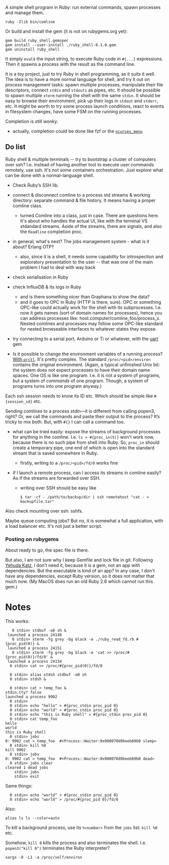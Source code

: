 A simple shell program in Ruby: run external commands, spawn processes and manage them.

```
ruby -Ilib bin/comline
```

Or build and install the gem (it is not on rubygems.org yet):

```
gem build ruby_shell.gemspec
gem install --user-install ./ruby_shell-0.1.0.gem 
gem uninstall ruby_shell
```

It simply `eval`s the input string, to execute Ruby code in `#{...}` expressions.
Then it spawns a process with the result as the command line.

It is a toy project, just to try Ruby in shell programming, as it suits it well.
The idea is to have a more normal language for shell, and try it out on process
management tasks: spawn multiple processes, manipulate their file descriptors,
connect `stdin` and `stdouts` as pipes, etc. It should be possible to spawn
multiple `xterm` running the shell with the same `stdin`. It should be easy to
browse their environment, pick up their logs in `stdout` and `stderr`, etc.
It might be worth to try some process launch conditions, react to events in
filesystem changes, have some FSM on the running processes.

Completion is still wonky.

* actually, completion could be done like fzf or the [`ncurses_menu`](https://github.com/xealits/curses_menu)


## Do list

Ruby shell & multiple terminals -- try to bootstrap a cluster of computers over ssh?
I.e. instead of having another tool to execute user commands remotely, use ssh.
It's not some containers orchestration.
Just explore what can be done with a normal-language shell.

* Check Ruby’s SSH lib.
* connect & disconnect comline to a process std streams & working directory:
  separate command & file history. It means having a proper comline class.
  + turned Comline into a class, just in case. There are questions here.
    It's about who handles the actual UI, like with the terminal VS stdandard streams.
    Aside of the streams, there are signals, and also the `Readline` completion proc.
* in general, what's next? The jobs management system - what is it about? Erlang OTP?
  + also, since it is a shell, it needs some capability for introspection
    and exploratory presentation to the user -- that was one of the main problem I had to deal with way back

* check serialisation in Ruby
* check InfluxDB & its logs in Ruby
  + and is there something nicer than Graphana to show the data?
  + and it goes to OPC in Ruby (HTTP is there, sure).
    OPC or something OPC-like could actually work for the shell with its subprocesses.
    I.e. now it gets names (sort of domain names for processes), hence you can
    address processes like: host.computer/comline_foo/process_x.
    Nested comlines and processes may follow some OPC-like standard for nested
    browseable interfaces to whatever states they expose.

* try connecting to a serial port, Arduino or Ti or whatever,
  with the [uart](https://tenderlovemaking.com/2024/02/16/using-serial-ports-with-ruby/) gem
* Is it possible to change the environment variables of a running process?
  [With `prctl`](https://unix.stackexchange.com/questions/302948/change-proc-pid-environ-after-process-start).
  It's pretty complex. The standard `/proc/<pid>/environ` contains the original environment.
  (Again, a typical unfinished Unix bit: the system does not expect processes to have their domain name spaces.
   One OS is like one program. I.e. it is not a system of programs, but a system of _commands_ of one program.
   Though, a system of programs turns into one program anyway.)

Each ssh session needs to know its ID etc. Which should be simple like `#{session_id}` etc.

Sending comlines to a process stdin—it is different from calling popen3, right?
Or, we call the commands and paste their output to the process?
It’s tricky to mix both. But, with `#{}` I can call a command too.

* what can be tried easily: expose the streams of background processes for
  anything in the comline. I.e. `ls > #{proc_in(5)}` won't work now,
  because there is no such pipe from shell into Ruby. So, `proc_in` should create
  a temporary pipe, one end of which is open into the standard stream that is
  saved somewhere in Ruby.
  + firstly, writing to a `/proc/<pid>/fd/0` works fine

* if I launch a remote process, can I access its streams in comline easily?
  As if the streams are forwarded over SSH.
  + writing over SSH should be easy like
    ```
    $ tar -cf - /path/to/backup/dir | ssh remotehost "cat - > backupfile.tar"
    ```

Also check mounting over ssh: sshfs.

Maybe queue computing jobs? But no, it is somewhat a full application, 
with a load balancer etc. It's not just a better script.


### Posting on rubygems

About ready to go, the spec file is there.

But also, I am not sure why I keep Gemfile and lock file in git.
Following [Yehuda Katz](https://yehudakatz.com/2010/12/16/clarifying-the-roles-of-the-gemspec-and-gemfile/),
I don't need it, because it is a gem, not an app with dependencies.
But the executable is kind of an app?
In any case, I don't have any dependencies, except Ruby version,
so it does not matter that much now. (My MacOS does run an old Ruby 2.6 which cannot run this gem.)


# Notes

This works:

```
   0 stdin> stdbuf -o0 sh &
 launched a process 24148
   0 stdin> xterm -fg grey -bg black -e ./ruby_read_fd.rb #{proc_pid(0)} &
 launched a process 24151
   0 stdin> xterm -fg grey -bg black -e 'cat >> /proc/#{proc_pid(0)}/fd/0' &
 launched a process 24154
  0 stdin> cat >> /proc/#{proc_pid(0)}/fd/0

  0 stdin> alias stdsh stdbuf -o0 sh
  0 stdin> stdsh &
```

```
  0 stdin> cat > temp_foo &
stdin.tty? false
launched a process 9902
  0 stdin>
  0 stdin> echo "hello" > #{proc_stdin proc_pid 0}
  0 stdin> echo "world" > #{proc_stdin proc_pid 0}
  0 stdin> echo "this is Ruby shell" > #{proc_stdin proc_pid 0}
  0 stdin> cat temp_foo
hello
world
this is Ruby shell
  0 stdin> jobs
0: 9902 cat > temp_foo  #<Process::Waiter:0x000070d9beeb69b0 sleep>
  0 stdin> kill %0
kill 9902
  0 stdin> jobs
0: 9902 cat > temp_foo  #<Process::Waiter:0x000070d9beeb69b0 dead>
  0 stdin> jobs clear
cleared 1 dead jobs
    stdin> jobs
    stdin> exit
```

Same things:

```
  0 stdin> echo "world" > #{proc_stdin proc_pid 0}
  0 stdin> echo "world" > /proc/#{proc_pid 0}/fd/0
```

Also:

```
alias ls ls --color=auto
```

To kill a background process, use its `%<number>` from the `jobs` list:
`kill %0` etc.

Somehow, `kill 0` kills the process and also terminates the shell.
I.e. `popen3("kill 0")` terminates the Ruby interpreter?

```
xargs -0 -L1 -a /proc/self/environ
```
